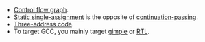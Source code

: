 - [Control flow graph](https://en.wikipedia.org/wiki/Control-flow_graph).
- [Static single-assignment](https://en.wikipedia.org/wiki/Static_single-assignment_form) is the opposite of [continuation-passing](https://en.wikipedia.org/wiki/Continuation-passing_style).
- [Three-address code](https://en.wikipedia.org/wiki/Three-address_code).
- To target GCC, you mainly target [gimple](https://gcc.gnu.org/onlinedocs/gccint/GIMPLE.html) or [RTL](https://gcc.gnu.org/onlinedocs/gccint/RTL.html).
